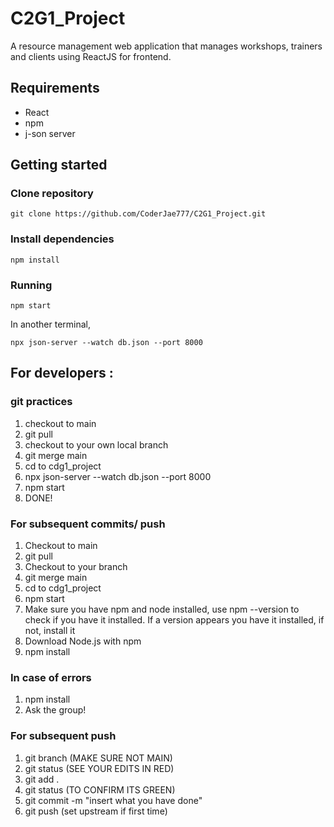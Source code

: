 # C2G1_Project
A resource management web application that manages workshops, trainers and clients using ReactJS for frontend.

## Requirements
* React
* npm
* j-son server

## Getting started

### Clone repository
```shell
git clone https://github.com/CoderJae777/C2G1_Project.git
```

### Install dependencies
```shell
npm install
```

### Running
```shell
npm start
```
In another terminal,
```shell
npx json-server --watch db.json --port 8000
```


## For developers : 
### git practices
1. checkout to main
2. git pull
3. checkout to your own local branch
4. git merge main
5. cd to cdg1_project
6. npx json-server --watch db.json --port 8000
7. npm start
8. DONE!

### For subsequent commits/ push
1. Checkout to main
2. git pull
3. Checkout to your branch
4. git merge main 
5. cd to cdg1_project
6. npm start
7. Make sure you have npm and node installed, use npm --version to check if you have it installed. If a version appears you have it installed, if not, install it 
8. Download Node.js with npm 
9. npm install 

### In case of errors
1. npm install 
2. Ask the group!

### For subsequent push 
1. git branch (MAKE SURE NOT MAIN)
2. git status (SEE YOUR EDITS IN RED)
3. git add .
4. git status (TO CONFIRM ITS GREEN)
5. git commit -m "insert what you have done" 
6. git push (set upstream if first time)